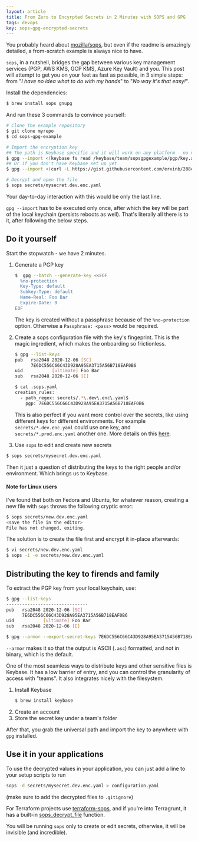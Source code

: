 ```yaml
---
layout: article
title: From Zero to Encyrpted Secrets in 2 Minutes with SOPS and GPG
tags: devops
key: sops-gpg-encrypted-secrets
---
```


You probably heard about [mozilla/sops](https://github.com/mozilla/sops), but even if the readme is amazingly detailed, a from-scratch example is always nice to have.

`sops`, in a nutshell, bridges the gap between various key management services (PGP, AWS KMS, GCP KMS, Azure Key Vault) and you.
This post will attempt to get you on your feet as fast as possible, in 3 simple steps: from "*I have no idea what to do with my hands*" to "*No way it's that easy!*".

Install the dependencies:
```sh
$ brew install sops gnupg
```

And run these 3 commands to convince yourself:
```sh
# Clone the example repository
$ git clone myrepo
$ cd sops-gpg-example

# Import the encryption key
## The path is Keybase specific and it will work on any platform - no need to use your local filesystem path
$ gpg --import <(keybase fs read /keybase/team/sopsgpgexample/pgp/key.asc)
## Or if you don't have Keybase set up yet
$ gpg --import <(curl -L https://gist.githubusercontent.com/ervinb/288c44a45cf2614a0684bea333b3aa36/raw/sops-gpg-example.asc)

# Decrypt and open the file
$ sops secrets/mysecret.dev.enc.yaml
```

Your day-to-day interaction with this would be only the last line. 

`gpg --import` has to be executed only once, after which the key will be part of the local keychain
(persists reboots as well).
That's literally all there is to it, after following the below steps.

## Do it yourself

Start the stopwatch - we have 2 minutes.

1. Generate a PGP key
   ```sh
   $  gpg --batch --generate-key <<EOF
     %no-protection
     Key-Type: default
     Subkey-Type: default
     Name-Real: Foo Bar
     Expire-Date: 0
   EOF
   ```
   The key is created without a passphrase because of the `%no-protection` option. Otherwise a `Passphrase: <pass>` would be required.

2. Create a sops configuration file with the key's fingeprint. This is the magic ingredient,
which makes the onboarding so frictionless.
   ```sh
   $ gpg --list-keys
   pub   rsa2048 2020-12-06 [SC]
         7E6DC556C66C43D928A95EA3715A56B718EAF0B6
   uid           [ultimate] Foo Bar
   sub   rsa2048 2020-12-06 [E]
   
   $ cat .sops.yaml
   creation_rules:
     - path_regex: secrets/.*\.dev\.enc\.yaml$
       pgp: 7E6DC556C66C43D928A95EA3715A56B718EAF0B6
   ```

   This is also perfect if you want more control over the secrets, like using different keys for different environments.
   For example `secrets/*.dev.enc.yaml` could use one key, and `secrets/*.prod.enc.yaml` another one.
   More details on this [here](https://github.com/mozilla/sops#using-sops-yaml-conf-to-select-kms-pgp-for-new-files).

3. Use `sops` to edit and create new secrets
```sh
$ sops secrets/mysecret.dev.enc.yaml
```

   Then it just a question of distributing the keys to the right people and/or environment.
   Which brings us to Keybase.
   
#### Note for Linux users
   
I've found that both on Fedora and Ubuntu, for whatever reason, creating a new file with `sops` throws the following cryptic error:

```sh
$ sops secrets/new.dev.enc.yaml
<save the file in the editor>
File has not changed, exiting.
```

The solution is to create the file first and encrypt it in-place afterwards:
```sh
$ vi secrets/new.dev.enc.yaml
$ sops -i -e secrets/new.dev.enc.yaml
```


## Distributing the key to firends and family

To extract the PGP key from your local keychain, use:
```sh
$ gpg --list-keys
-------------------------------
pub   rsa2048 2020-12-06 [SC]
      7E6DC556C66C43D928A95EA3715A56B718EAF0B6
uid           [ultimate] Foo Bar
sub   rsa2048 2020-12-06 [E]

$ gpg --armor --export-secret-keys 7E6DC556C66C43D928A95EA3715A56B718EAF0B6 > key.asc
```

`--armor` makes it so that the output is ASCII (`.asc`) formatted, and not in binary, which is the default.

One of the most seamless ways to distribute keys and other sensitive files is Keybase.
It has a low barrier of entry, and you can control the granularity of access with "teams".
It also integrates nicely with the filesystem.

1. Install Keybase
   ```sh
   $ brew install keybase
   ```
2. Create an account
3. Store the secret key under a team's folder

After that, you grab the universal path and import the key to anywhere with `gpg` installed.


## Use it in your applications

To use the decrypted values in your application, you can just add a line to your setup scripts
to run
```sh
sops -d secrets/mysecret.dev.enc.yaml > configuration.yaml
```
(make sure to add the decrypted files to `.gitignore`)

For Terraform projects use [terraform-sops](https://github.com/carlpett/terraform-provider-sops), and if you're into Terragrunt,
it has a built-in [sops_decrypt_file](https://terragrunt.gruntwork.io/docs/reference/built-in-functions/#sops_decrypt_file) function.

You will be running `sops` only to create or edit secrets, otherwise, it will be invisible (and incredible).